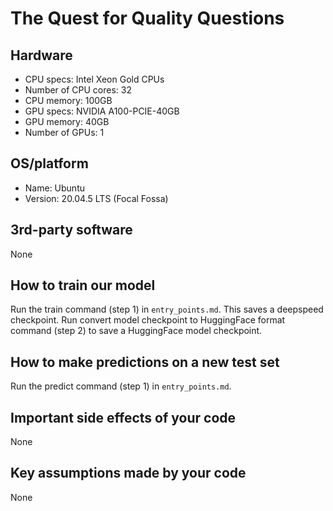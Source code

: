 # The Quest for Quality Questions

## Hardware
- CPU specs: Intel Xeon Gold CPUs
- Number of CPU cores: 32
- CPU memory: 100GB
- GPU specs: NVIDIA A100-PCIE-40GB
- GPU memory: 40GB
- Number of GPUs: 1


## OS/platform
- Name: Ubuntu
- Version: 20.04.5 LTS (Focal Fossa)


## 3rd-party software
None


## How to train our model
Run the train command (step 1) in `entry_points.md`. This saves a deepspeed checkpoint. Run convert model checkpoint to HuggingFace format command (step 2) to save a HuggingFace model checkpoint.


## How to make predictions on a new test set
Run the predict command (step 1) in `entry_points.md`.


## Important side effects of your code
None


## Key assumptions made by your code
None